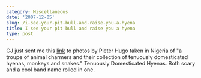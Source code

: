 ```yaml
---
category: Miscellaneous
date: '2007-12-05'
slug: /i-see-your-pit-bull-and-raise-you-a-hyena
title: I see your pit bull and raise you a hyena
type: post
---
```



CJ just sent me this
[link](http://www.pieterhugo.com/nigeria/index.html) to photos by
Pieter Hugo taken in Nigeria of "a troupe of animal charmers and
their collection of tenuously domesticated hyenas, monkeys and
snakes." Tenuously Domesticated Hyenas. Both scary and a cool band
name rolled in one.